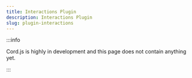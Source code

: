 ```yaml
---
title: Interactions Plugin
description: Interactions Plugin
slug: plugin-interactions
---
```


:::info

Cord.js is highly in development and this
page does not contain anything yet.

:::
